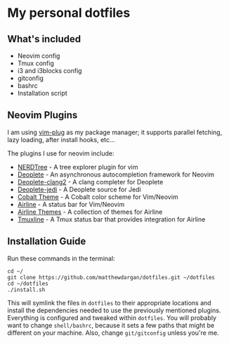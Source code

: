 # My personal dotfiles
## What's included
- Neovim config
- Tmux config
- i3 and i3blocks config
- gitconfig
- bashrc
- Installation script
## Neovim Plugins
I am using [vim-plug](https://github.com/junegunn/vim-plug) as my package manager; it supports parallel fetching, lazy loading, after install hooks, etc...

The plugins I use for neovim include:
- [NERDTree](https://github.com/scrooloose/nerdtree) - A tree explorer plugin for vim
- [Deoplete](https://github.com/Shougo/deoplete.nvim) - An asynchronous autocompletion framework for Neovim
- [Deoplete-clang2](https://github.com/tweekmonster/deoplete-clang2) - A clang completer for Deoplete
- [Deoplete-jedi](https://github.com/zchee/deoplete-jedi) - A Deoplete source for Jedi
- [Cobalt Theme](https://github.com/gkjgh/cobalt) - A Cobalt color scheme for Vim/Neovim
- [Airline](https://github.com/vim-airline/vim-airline) - A status bar for Vim/Neovim
- [Airline Themes](https://github.com/vim-airline/vim-airline-themes) - A collection of themes for Airline
- [Tmuxline](https://github.com/edkolev/tmuxline.vim) - A Tmux status bar that provides integration for Airline
## Installation Guide
Run these commands in the terminal:
```
cd ~/
git clone https://github.com/matthewdargan/dotfiles.git ~/dotfiles
cd ~/dotfiles
./install.sh
```
This will symlink the files in `dotfiles` to their appropriate locations and install the dependencies needed to use the previously mentioned plugins.
Everything is configured and tweaked within `dotfiles`.
You will probably want to change `shell/bashrc`, because it sets a few paths that might be different on your machine.
Also, change `git/gitconfig` unless you're me.
